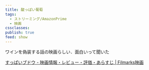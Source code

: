```yaml
---
title: 酸っぱい葡萄
tags:
  - ストリーミング/AmazonPrime
  - 映画
cssclasses: 
publish: true
feed: show
---
```

ワインを偽装する話の映画らしい．面白いって聞いた

[すっぱいブドウ - 映画情報・レビュー・評価・あらすじ | Filmarks映画](https://filmarks.com/movies/70322)

